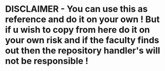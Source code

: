 # DISCLAIMER - You can use this as reference and do it on your own ! But if u wish to copy from here do it on your own risk and if the faculty finds out then the repository handler's will not be responsible !
